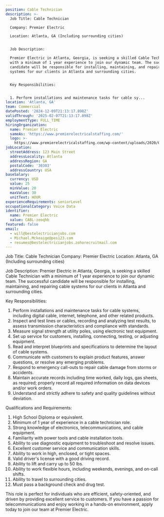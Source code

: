 ```yaml
---
position: Cable Technician
description: >-
  Job Title: Cable Technician

  Company: Premier Electric 

  Location: Atlanta, GA (Including surrounding cities)


  Job Description:

  Premier Electric in Atlanta, Georgia, is seeking a skilled Cable Technician
  with a minimum of 1 year experience to join our dynamic team. The successful
  candidate will be responsible for installing, maintaining, and repairing cable
  systems for our clients in Atlanta and surrounding cities.


  Key Responsibilities:


  1. Perform installations and maintenance tasks for cable sy...
location: 'Atlanta, GA'
team: Commercial
datePosted: '2024-12-09T21:13:17.898Z'
validThrough: '2025-02-07T21:13:17.898Z'
employmentType: FULL_TIME
hiringOrganization:
  name: Premier Electric
  sameAs: 'https://www.premierelectricalstaffing.com/'
  logo: >-
    https://www.premierelectricalstaffing.com/wp-content/uploads/2020/05/Premier-Electrical-Staffing-logo.png
jobLocation:
  streetAddress: 123 Main Street
  addressLocality: Atlanta
  addressRegion: GA
  postalCode: '30303'
  addressCountry: USA
baseSalary:
  currency: USD
  value: 25
  minValue: 20
  maxValue: 30
  unitText: HOUR
experienceRequirements: seniorLevel
occupationalCategory: Voice Data
identifier:
  name: Premier Electric
  value: CABL-zeoqhb
featured: false
email:
  - will@bestelectricianjobs.com
  - Michael.Mckeaige@pes123.com
  - resumes@bestelectricianjobs.zohorecruitmail.com
---
```




Job Title: Cable Technician
Company: Premier Electric 
Location: Atlanta, GA (Including surrounding cities)

Job Description:
Premier Electric in Atlanta, Georgia, is seeking a skilled Cable Technician with a minimum of 1 year experience to join our dynamic team. The successful candidate will be responsible for installing, maintaining, and repairing cable systems for our clients in Atlanta and surrounding cities.

Key Responsibilities:

1. Perform installations and maintenance tasks for cable systems, including digital cable, internet, telephone, and other related products.
2. Inspect and test lines or cables, recording and analyzing test results, to assess transmission characteristics and compliance with standards.
3. Measure signal strength at utility poles, using electronic test equipment.
4. Set up service for customers, installing, connecting, testing, or adjusting equipment.
5. Read and interpret blueprints and specifications to determine the layout of cable systems.
6. Communicate with customers to explain product features, answer questions, or resolve any emerging problems.
7. Respond to emergency call-outs to repair cable damage from storms or accidents.
8. Maintain accurate records including time worked, daily logs, gas sheets, as required; properly record all required information on data devices and/or work orders.
9. Understand and strictly adhere to safety and quality guidelines without deviation.

Qualifications and Requirements:

1. High School Diploma or equivalent.
2. Minimum of 1 year of experience in a cable technician role.
3. Strong knowledge of electronics, telecommunications, and cable equipment.
4. Familiarity with power tools and cable installation tools.
5. Ability to use diagnostic equipment to troubleshoot and resolve issues.
6. Excellent customer service and communication skills.
7. Ability to work in high, enclosed, or tight spaces.
8. Valid driver's license with a good driving record.
9. Ability to lift and carry up to 50 lbs.
10. Ability to work flexible hours, including weekends, evenings, and on-call shifts.
11. Ability to travel to surrounding cities.
12. Must pass a background check and drug test.

This role is perfect for individuals who are efficient, safety-oriented, and driven by providing excellent service to customers. If you have a passion for telecommunications and enjoy working in a hands-on environment, apply today to join our team at Premier Electric.